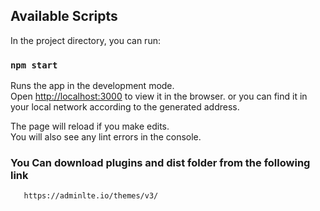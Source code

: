 ## Available Scripts

In the project directory, you can run:

### `npm start`

Runs the app in the development mode.\
Open [http://localhost:3000](http://localhost:3000) to view it in the browser.
or
you can find it in your local network according to the generated address.

The page will reload if you make edits.\
You will also see any lint errors in the console.
### You Can download plugins and dist folder from the following link
       https://adminlte.io/themes/v3/
